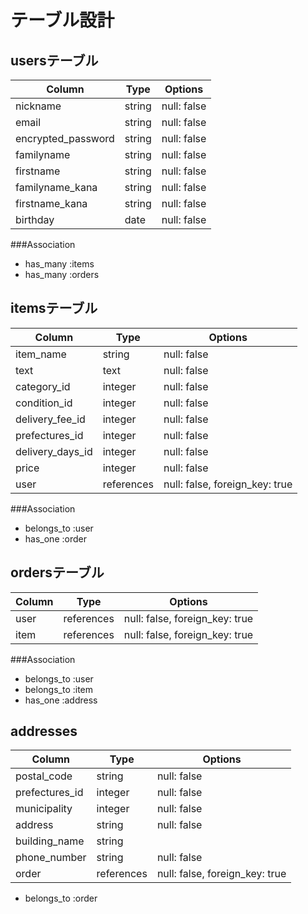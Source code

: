 # テーブル設計

## usersテーブル

| Column            |  Type     | Options      |
| ----------------  | --------- | -----------  |
| nickname          | string    | null: false  |
| email             | string    | null: false  |
| encrypted_password| string    | null: false  |
| familyname        | string    | null: false  |
| firstname         | string    | null: false  |
| familyname_kana   | string    | null: false  |
| firstname_kana    | string    | null: false  |
| birthday          | date      | null: false  |

###Association

- has_many :items
- has_many :orders

## itemsテーブル

| Column            |  Type     | Options      |
| ----------------  | --------- | -----------  |
| item_name         | string    | null: false  |
| text              | text      | null: false  |
| category_id       | integer   | null: false  |
| condition_id      | integer   | null: false  |
| delivery_fee_id   | integer   | null: false  |
| prefectures_id    | integer   | null: false  |
| delivery_days_id  | integer   | null: false  |
| price             | integer   | null: false  |
| user              | references| null: false, foreign_key: true  |

###Association

- belongs_to :user
- has_one :order

## ordersテーブル

| Column            |  Type     | Options      |
| ----------------  | --------- | -----------  |
| user              | references| null: false, foreign_key: true  |
| item              | references| null: false, foreign_key: true  |

###Association

- belongs_to :user
- belongs_to :item
- has_one :address

## addresses

| Column            |  Type     | Options      |
| ----------------  | --------- | -----------  |
| postal_code       | string    | null: false  |
| prefectures_id    | integer   | null: false  |
| municipality      | integer   | null: false  |
| address           | string    | null: false  |
| building_name     | string    |              |
| phone_number      | string    | null: false  |
| order             | references| null: false, foreign_key: true  |

- belongs_to :order

